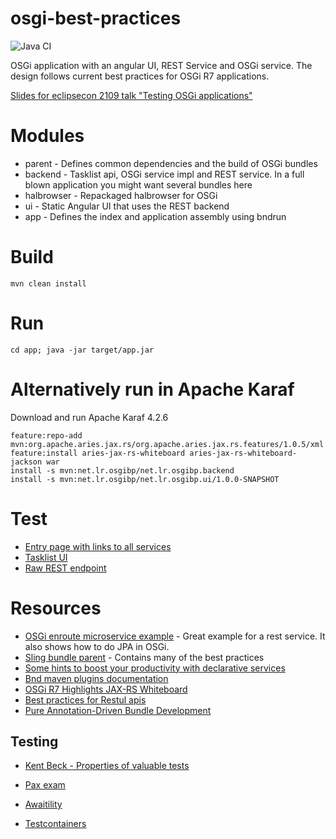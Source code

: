 # osgi-best-practices

![Java CI](https://github.com/cschneider/osgi-best-practices/workflows/Java%20CI/badge.svg)

OSGi application with an angular UI, REST Service and OSGi service.
The design follows current best practices for OSGi R7 applications. 

[Slides for eclipsecon 2109 talk "Testing OSGi applications"](https://de.slideshare.net/ChristianSchneider3/eclipsecon-2019-testing-osgi-applications)

# Modules

* parent - Defines common dependencies and the build of OSGi bundles
* backend - Tasklist api, OSGi service impl and REST service. In a full blown application you might want several bundles here
* halbrowser - Repackaged halbrowser for OSGi
* ui - Static Angular UI that uses the REST backend
* app - Defines the index and application assembly using bndrun

# Build

    mvn clean install
    
# Run

    cd app; java -jar target/app.jar
    
# Alternatively run in Apache Karaf

Download and run Apache Karaf 4.2.6

    feature:repo-add mvn:org.apache.aries.jax.rs/org.apache.aries.jax.rs.features/1.0.5/xml
    feature:install aries-jax-rs-whiteboard aries-jax-rs-whiteboard-jackson war
    install -s mvn:net.lr.osgibp/net.lr.osgibp.backend
    install -s mvn:net.lr.osgibp/net.lr.osgibp.ui/1.0.0-SNAPSHOT
    
# Test

* [Entry page with links to all services](http://localhost:8080/ui/index.html) 
* [Tasklist UI](http://localhost:8080/tasklist/index.html)
* [Raw REST endpoint](http://localhost:8080/tasks)

# Resources

* [OSGi enroute microservice example](https://github.com/osgi/osgi.enroute/tree/master/examples/microservice) - Great example for a rest service. It also shows how to do JPA in OSGi.
* [Sling bundle parent](https://github.com/apache/sling-parent/tree/master/sling-bundle-parent) - Contains many of the best practices
* [Some hints to boost your productivity with declarative services](https://liquid-reality.de/2016/09/26/hints-ds.html)
* [Bnd maven plugins documentation](https://github.com/bndtools/bnd/tree/master/maven)
* [OSGi R7 Highlights JAX-RS Whiteboard](https://blog.osgi.org/2018/03/osgi-r7-highlights-jax-rs-whiteboard.html)
* [Best practices for Restul apis](https://blog.mwaysolutions.com/2014/06/05/10-best-practices-for-better-restful-api/)
* [Pure Annotation-Driven Bundle Development](https://virtual.osgiusers.org/2018/10/pure-annotation-driven-dev)

## Testing

* [Kent Beck - Properties of valuable tests](https://medium.com/@kentbeck_7670/test-desiderata-94150638a4b3)
* [Pax exam](https://ops4j1.jira.com/wiki/spaces/PAXEXAM4/overview)
* [Awaitility](https://github.com/awaitility/awaitility/wiki)

* [Testcontainers](https://www.testcontainers.org/)

